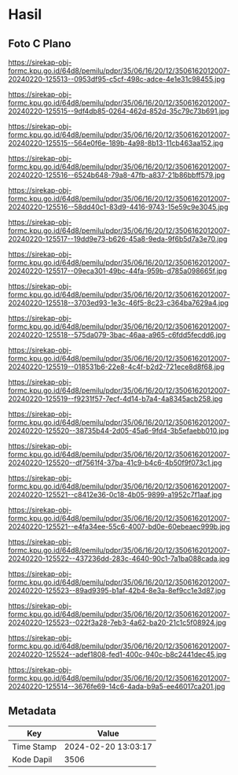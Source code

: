 # Hasil

## Foto C Plano

https://sirekap-obj-formc.kpu.go.id/64d8/pemilu/pdpr/35/06/16/20/12/3506162012007-20240220-125513--0953df95-c5cf-498c-adce-4e1e31c98455.jpg

https://sirekap-obj-formc.kpu.go.id/64d8/pemilu/pdpr/35/06/16/20/12/3506162012007-20240220-125515--9df4db85-0264-462d-852d-35c79c73b691.jpg

https://sirekap-obj-formc.kpu.go.id/64d8/pemilu/pdpr/35/06/16/20/12/3506162012007-20240220-125515--564e0f6e-189b-4a98-8b13-11cb463aa152.jpg

https://sirekap-obj-formc.kpu.go.id/64d8/pemilu/pdpr/35/06/16/20/12/3506162012007-20240220-125516--6524b648-79a8-47fb-a837-21b86bbff579.jpg

https://sirekap-obj-formc.kpu.go.id/64d8/pemilu/pdpr/35/06/16/20/12/3506162012007-20240220-125516--58dd40c1-83d9-4416-9743-15e59c9e3045.jpg

https://sirekap-obj-formc.kpu.go.id/64d8/pemilu/pdpr/35/06/16/20/12/3506162012007-20240220-125517--19dd9e73-b626-45a8-9eda-9f6b5d7a3e70.jpg

https://sirekap-obj-formc.kpu.go.id/64d8/pemilu/pdpr/35/06/16/20/12/3506162012007-20240220-125517--09eca301-49bc-44fa-959b-d785a098665f.jpg

https://sirekap-obj-formc.kpu.go.id/64d8/pemilu/pdpr/35/06/16/20/12/3506162012007-20240220-125518--3703ed93-1e3c-46f5-8c23-c364ba7629a4.jpg

https://sirekap-obj-formc.kpu.go.id/64d8/pemilu/pdpr/35/06/16/20/12/3506162012007-20240220-125518--575da079-3bac-46aa-a965-c6fdd5fecdd6.jpg

https://sirekap-obj-formc.kpu.go.id/64d8/pemilu/pdpr/35/06/16/20/12/3506162012007-20240220-125519--018531b6-22e8-4c4f-b2d2-721ece8d8f68.jpg

https://sirekap-obj-formc.kpu.go.id/64d8/pemilu/pdpr/35/06/16/20/12/3506162012007-20240220-125519--f9231f57-7ecf-4d14-b7a4-4a8345acb258.jpg

https://sirekap-obj-formc.kpu.go.id/64d8/pemilu/pdpr/35/06/16/20/12/3506162012007-20240220-125520--38735b44-2d05-45a6-9fd4-3b5efaebb010.jpg

https://sirekap-obj-formc.kpu.go.id/64d8/pemilu/pdpr/35/06/16/20/12/3506162012007-20240220-125520--df7561f4-37ba-41c9-b4c6-4b50f9f073c1.jpg

https://sirekap-obj-formc.kpu.go.id/64d8/pemilu/pdpr/35/06/16/20/12/3506162012007-20240220-125521--c8412e36-0c18-4b05-9899-a1952c7f1aaf.jpg

https://sirekap-obj-formc.kpu.go.id/64d8/pemilu/pdpr/35/06/16/20/12/3506162012007-20240220-125521--e4fa34ee-55c6-4007-bd0e-60ebeaec999b.jpg

https://sirekap-obj-formc.kpu.go.id/64d8/pemilu/pdpr/35/06/16/20/12/3506162012007-20240220-125522--437236dd-283c-4640-90c1-7a1ba088cada.jpg

https://sirekap-obj-formc.kpu.go.id/64d8/pemilu/pdpr/35/06/16/20/12/3506162012007-20240220-125523--89ad9395-b1af-42b4-8e3a-8ef9cc1e3d87.jpg

https://sirekap-obj-formc.kpu.go.id/64d8/pemilu/pdpr/35/06/16/20/12/3506162012007-20240220-125523--022f3a28-7eb3-4a62-ba20-21c1c5f08924.jpg

https://sirekap-obj-formc.kpu.go.id/64d8/pemilu/pdpr/35/06/16/20/12/3506162012007-20240220-125524--adef1808-fed1-400c-940c-b8c2441dec45.jpg

https://sirekap-obj-formc.kpu.go.id/64d8/pemilu/pdpr/35/06/16/20/12/3506162012007-20240220-125514--3676fe69-14c6-4ada-b9a5-ee46017ca201.jpg


## Metadata

| Key        | Value               |
| ---------- | ------------------- |
| Time Stamp | 2024-02-20 13:03:17 |
| Kode Dapil | 3506                |



